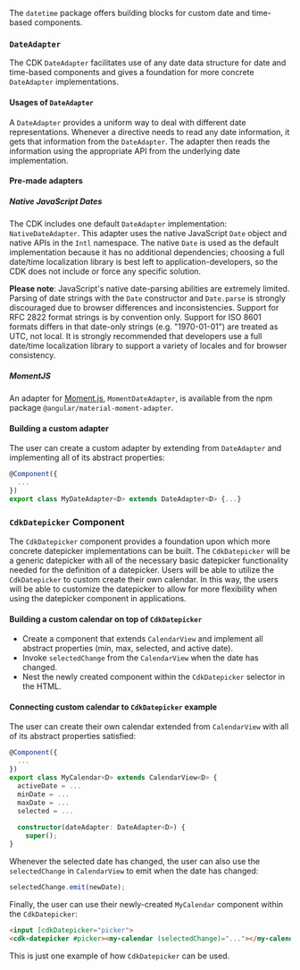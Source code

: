 The `datetime` package offers building blocks for custom date and time-based components.

### `DateAdapter`
The CDK `DateAdapter` facilitates use of any date data structure for date and time-based components and gives a
foundation for more concrete `DateAdapter` implementations.

#### Usages of `DateAdapter`
A `DateAdapter` provides a uniform way to deal with different date representations. Whenever a directive needs to read
any date information, it gets that information from the `DateAdapter`. The adapter then reads the information using the
appropriate API from the underlying date implementation.

#### Pre-made adapters

##### Native JavaScript Dates
The CDK includes one default `DateAdapter` implementation: `NativeDateAdapter`. This adapter uses the native JavaScript
`Date` object and native APIs in the `Intl` namespace. The native `Date` is used as the default implementation because
it has no additional dependencies; choosing a full date/time localization library is best left to
application-developers, so the CDK does not include or force any specific solution.

**Please note**: JavaScript's native date-parsing abilities are extremely limited. Parsing of date strings with the
`Date` constructor and `Date.parse` is strongly discouraged due to browser differences and inconsistencies. Support for
RFC 2822 format strings is by convention only. Support for ISO 8601 formats differs in that date-only strings
(e.g. "1970-01-01") are treated as UTC, not local. It is strongly recommended that developers use a full date/time
localization library to support a variety of locales and for browser consistency.

##### MomentJS
An adapter for [Moment.js](https://momentjs.com), `MomentDateAdapter`, is available from the npm package
`@angular/material-moment-adapter`.

#### Building a custom adapter
The user can create a custom adapter by extending from `DateAdapter` and implementing all of its abstract properties:

```ts
@Component({
  ...
})
export class MyDateAdapter<D> extends DateAdapter<D> {...}
```

### `CdkDatepicker` Component
The `CdkDatepicker` component provides a foundation upon which more concrete datepicker implementations can be built.
The `CdkDatepicker` will be a generic datepicker with all of the necessary basic datepicker functionality needed for the
definition of a datepicker. Users will be able to utilize the `CdkDatepicker` to custom create their own calendar. In
this way, the users will be able to customize the datepicker to allow for more flexibility when using the datepicker
component in applications.

#### Building a custom calendar on top of `CdkDatepicker`
 * Create a component that extends `CalendarView` and implement all abstract properties (min, max, selected, and active
 date).
 * Invoke `selectedChange` from the `CalendarView` when the date has changed.
 * Nest the newly created component within the `CdkDatepicker` selector in the HTML.

#### Connecting custom calendar to `CdkDatepicker` example

The user can create their own calendar extended from `CalendarView` with all of its abstract properties satisfied:

```ts
@Component({
  ...
})
export class MyCalendar<D> extends CalendarView<D> {
  activeDate = ...
  minDate = ...
  maxDate = ...
  selected = ...
  
  constructor(dateAdapter: DateAdapter<D>) {
    super();
}
```

Whenever the selected date has changed, the user can also use the `selectedChange` in `CalendarView` to emit when the
date has changed:

```ts
selectedChange.emit(newDate);
```

Finally, the user can use their newly-created `MyCalendar` component within the `CdkDatepicker`:

```html
<input [cdkDatepicker="picker">
<cdk-datepicker #picker><my-calendar (selectedChange)="..."></my-calendar></cdk-datepicker>
```

This is just one example of how `CdkDatepicker` can be used.
